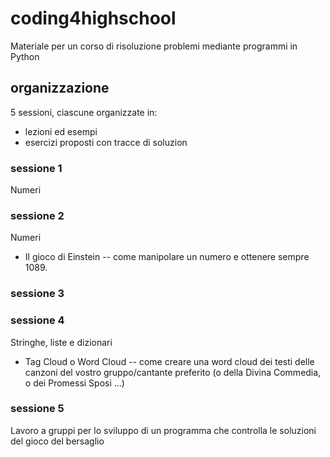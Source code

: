 # coding4highschool
Materiale per un corso di risoluzione problemi mediante programmi in Python

## organizzazione
5 sessioni, ciascune organizzate in:
+ lezioni ed esempi
+ esercizi proposti con tracce di soluzion

### sessione 1
Numeri

### sessione 2
Numeri
+ Il gioco di Einstein -- come manipolare un numero e ottenere sempre 1089.

### sessione 3

### sessione 4
Stringhe, liste e dizionari
+ Tag Cloud o Word Cloud -- come creare una word cloud dei testi delle canzoni del vostro gruppo/cantante preferito (o della Divina Commedia, o dei Promessi Sposi ...)

### sessione 5
Lavoro a gruppi per lo sviluppo di un programma che controlla le soluzioni del gioco del bersaglio
